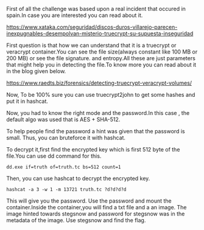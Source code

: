 First of all the challenge was based upon a real incident that occured in spain.In case you are interested you can read about it.

https://www.xataka.com/seguridad/discos-duros-villarejo-parecen-inexpugnables-desempolvan-misterio-truecrypt-su-supuesta-inseguridad

First question is that how we can understand that it is a truecrypt or veracrypt container.You can see the file size(always constant like 100 MB or 200 MB) or see the file signature. and entropy.All these are just parameters that  might help you in detecting the file.To know more you can read about it in the blog given below.

https://www.raedts.biz/forensics/detecting-truecrypt-veracrypt-volumes/

Now, To be 100% sure you can use truecrypt2john to get some hashes and put it in hashcat.

Now, you had to know the right mode and the password.In this case , the default algo was used that is AES + SHA-512.

To help people find the password a hint was given that the password is small.
Thus, you can bruteforce it with hashcat.

To decrypt it,first find the encrypted key which is first 512 byte of the file.You can use dd command for this.

```
dd.exe if=truth of=truth.tc bs=512 count=1
```

Then, you can use hashcat to decrypt the encrypted key.

```
hashcat -a 3 -w 1 -m 13721 truth.tc ?d?d?d?d
```
This will give you the password.
Use the password and mount the container.Inside the container,you will find a txt file and a an image.
The image hinted towards stegsnow and password for stegsnow was in the metadata of the image.
Use stegsnow and find the flag.
